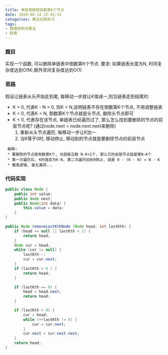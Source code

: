 ```yaml
---
title: 单链表删除倒数第K个节点
date: 2020-06-14 22:42:33
categories: 算法日常练习
tags:
- 数据结构与算法
- 链表
---
```


### 题目

实现一个函数, 可以删除单链表中倒数第K个节点.
要求:
如果链表长度为N, 时间复杂度达到O(N),额外空间复杂度达到O(1)

### 思路

假设让链表从头开始走到尾, 每移动一步就让K值减一,则当链表走到结尾时:

* K > 0, 代表K - N > 0, 则K > N,说明链表不存在倒数第K个节点, 不用调整链表
* K = 0, 代表K = N, 倒数第K个节点就是头节点, 删除头节点即可
* K < 0, 代表存在该节点, 单链表已经遍历过了, 那么怎么找到要删除的节点的前驱节点呢? (通过node.next = node.next.next来删除)
  1. 重新从头节点遍历, 每移动一步让K加一
  2. 当K等于0时, 移动停止, 移动到的节点就是要删除节点的前驱节点
<!--more-->
     解释:
     * 要删除的节点是倒数第K个, 也就是正数 N-K+1个, 那么它的前驱节点就是第N-K个
     * 第一次遍历后, K的值变为K-N, 第二次遍历加到0停止, 就是 0 - (K - N) = N - K
     * 魔鬼逻辑, 毫无漏洞...

### 代码实现

```Java
public class Node {
    public int value;
    public Node next;
    public Node(int data) {
        this.value = data;
    }
}

public Node removeLastKthNode (Node head, int lastKth) {
    if (head == null || lastKth < 1) {
        return head;
    }
    Node cur = head;
    while (cur != null) {
        lastKth--;
        cur = cur.next;
    }
    if (lastKth > 0 ) {
        return head;
    }

    if (lastKth == 0) {
        head = head.next;
        return head;
    }

    if (lastKth < 0) {
        cur = head;
        while (++lastKth != 0) {
            cur = cur.next;
        }
        cur.next = cur.next.next;
    }
    return head;
}

```
